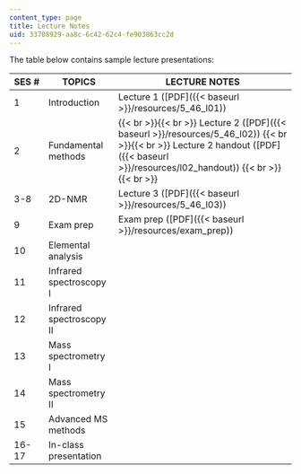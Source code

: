```yaml
---
content_type: page
title: Lecture Notes
uid: 33708929-aa8c-6c42-62c4-fe903863cc2d
---
```


The table below contains sample lecture presentations:

| SES # | TOPICS | LECTURE NOTES |
| --- | --- | --- |
| 1 | Introduction | Lecture 1 ([PDF]({{< baseurl >}}/resources/5_46_l01)) |
| 2 | Fundamental methods |  {{< br >}}{{< br >}} Lecture 2 ([PDF]({{< baseurl >}}/resources/5_46_l02)) {{< br >}}{{< br >}} Lecture 2 handout ([PDF]({{< baseurl >}}/resources/l02_handout)) {{< br >}}{{< br >}}  |
| 3-8 | 2D-NMR | Lecture 3 ([PDF]({{< baseurl >}}/resources/5_46_l03)) |
| 9 | Exam prep | Exam prep ([PDF]({{< baseurl >}}/resources/exam_prep)) |
| 10 | Elemental analysis | &nbsp; |
| 11 | Infrared spectroscopy I | &nbsp; |
| 12 | Infrared spectroscopy II | &nbsp; |
| 13 | Mass spectrometry I | &nbsp; |
| 14 | Mass spectrometry II | &nbsp; |
| 15 | Advanced MS methods | &nbsp; |
| 16-17 | In-class presentation |
